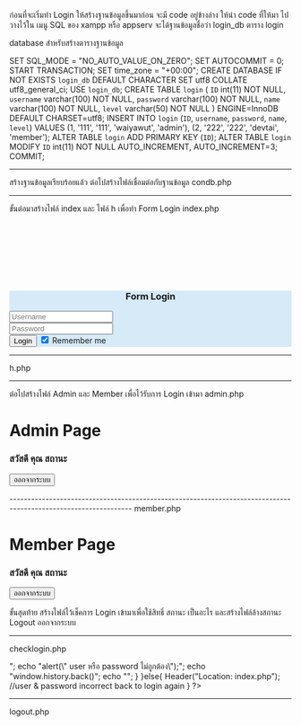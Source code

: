 ก่อนที่จะเริ่มทำ Login ให้สร้างฐานข้อมูลขึ้นมาก่อน จะมี code อยู่ข้างล่าง
ให้นำ code ที่ให้มา ไปวางไว้ใน เมนู SQL ของ xampp หรือ appserv
จะได้ฐานข้อมูลชื่อว่า login_db ตาราง login

 database สำหรับสร้างตารางฐานข้อมูล




SET SQL_MODE = "NO_AUTO_VALUE_ON_ZERO";
SET AUTOCOMMIT = 0;
START TRANSACTION;
SET time_zone = "+00:00";
CREATE DATABASE IF NOT EXISTS `login_db` DEFAULT CHARACTER SET utf8 COLLATE utf8_general_ci;
USE `login_db`;
CREATE TABLE `login` (
  `ID` int(11) NOT NULL,
  `username` varchar(100) NOT NULL,
  `password` varchar(100) NOT NULL,
  `name` varchar(100) NOT NULL,
  `level` varchar(50) NOT NULL
) ENGINE=InnoDB DEFAULT CHARSET=utf8;
INSERT INTO `login` (`ID`, `username`, `password`, `name`, `level`) VALUES
(1, '111', '111', 'waiyawut', 'admin'),
(2, '222', '222', 'devtai', 'member');
ALTER TABLE `login`
  ADD PRIMARY KEY (`ID`);
ALTER TABLE `login`
  MODIFY `ID` int(11) NOT NULL AUTO_INCREMENT, AUTO_INCREMENT=3;
COMMIT;

-----------------------------------------------------------------------------------------------
สร้างฐานข้อมูลเรียบร้อยแล้ว ต่อไปสร้างไฟล์เชื่อมต่อกับฐานข้อมูล
condb.php




<?php
$con= mysqli_connect("localhost","root","","login_db") or die("Error: " . mysqli_error($con));
mysqli_query($con, "SET NAMES 'utf8' ");
error_reporting( error_reporting() & ~E_NOTICE );
date_default_timezone_set('Asia/Bangkok');
?>

---------------------------------------------------------------------------------------
ขั้นต่อมาสร้างไฟล์ index และ ไฟล์ h เพื่อทำ Form Login
index.php 


<?php include('condb.php');?>
<!DOCTYPE html>
<html lang="en">
  <head>
    <meta charset="utf-8">
    <meta http-equiv="X-UA-Compatible" content="IE=edge">
    <meta name="viewport" content="width=device-width, initial-scale=1">
    <!-- Bootstrap -->
    <!-- Latest compiled and minified CSS -->
    <link rel="stylesheet" href="https://maxcdn.bootstrapcdn.com/bootstrap/3.3.6/css/bootstrap.min.css&quot; integrity="sha384-1q8mTJOASx8j1Au+a5WDVnPi2lkFfwwEAa8hDDdjZlpLegxhjVME1fgjWPGmkzs7" crossorigin="anonymous">
    <!-- Optional theme -->
    <link rel="stylesheet" href="https://maxcdn.bootstrapcdn.com/bootstrap/3.3.6/css/bootstrap-theme.min.css&quot; integrity="sha384-fLW2N01lMqjakBkx3l/M9EahuwpSfeNvV63J5ezn3uZzapT0u7EYsXMjQV+0En5r" crossorigin="anonymous">
    <title>Login by.devtai.com</title>
    <link href="css/bootstrap.min.css" rel="stylesheet">
    <link href="css/style.css" rel="stylesheet">
  </head>
  <body>
    <div class="container" style="padding-top:100px">
  <div class="row">
    <div class="col-md-4"></div>
    <div class="col-md-4" style="background-color:#D6EAF8">
      <h3 align="center">
      <span class="glyphicon glyphicon-lock"> </span>
      Form Login </h3>
      <form  name="formlogin" action="checklogin.php" method="POST" id="login" class="form-horizontal">
        <div class="form-group">
          <div class="col-sm-12">
            <input type="text"  name="username" class="form-control" required placeholder="Username" />
          </div>
        </div>
        <div class="form-group">
          <div class="col-sm-12">
            <input type="password" name="password" class="form-control" required placeholder="Password" />
          </div>
        </div>
        <div class="form-group">
          <div class="col-sm-12">
            <button type="submit" class="btn btn-success" id="btn">
            <span class="glyphicon glyphicon-log-in"> </span>
             Login </button>
               <label>
                <input type="checkbox" checked="checked" name="remember"> Remember me
               </label>
          </div>
        </div>
      </form>
    </div>
  </div>
</div>


----------------------------------------------------------
h.php


<?php include('condb.php');?>
<!DOCTYPE html>
<html lang="en">
  <head>
    <meta charset="utf-8">
    <meta http-equiv="X-UA-Compatible" content="IE=edge">
    <meta name="viewport" content="width=device-width, initial-scale=1">
    <!-- Bootstrap -->
    <!-- Latest compiled and minified CSS -->
   <link rel="stylesheet" href="https://maxcdn.bootstrapcdn.com/bootstrap/3.3.6/css/bootstrap.min.css&quot; integrity="sha384-1q8mTJOASx8j1Au+a5WDVnPi2lkFfwwEAa8hDDdjZlpLegxhjVME1fgjWPGmkzs7" crossorigin="anonymous">
    <!-- Optional theme -->
   <link rel="stylesheet" href="https://maxcdn.bootstrapcdn.com/bootstrap/3.3.6/css/bootstrap-theme.min.css&quot; integrity="sha384-fLW2N01lMqjakBkx3l/M9EahuwpSfeNvV63J5ezn3uZzapT0u7EYsXMjQV+0En5r" crossorigin="anonymous">
    <title>Login by.devtai.com</title>
    <link href="css/bootstrap.min.css" rel="stylesheet">
    <link href="css/style.css" rel="stylesheet">
  </head>
  <body>

--------------------------------------------------------------------------------------------------
ต่อไปสร้างไฟล์ Admin และ Member เพื่อไว้รับการ Login เข้ามา
admin.php


<?php session_start();
include('condb.php');
 
  $ID = $_SESSION['ID'];
  $name = $_SESSION['name'];
  $level = $_SESSION['level'];
   if($level!='admin'){
    Header("Location: ../logout.php");  
  }  
?>
<!DOCTYPE html>
<html>
<head>
   <title></title>
</head>
<body>
   <form action="logout.php">
   <h1>Admin Page</h1>
   <h3> สวัสดี คุณ <?php echo $name; ?> สถานะ <?php echo $level; ?> </h3>
   <input type="submit" value="ออกจากระบบ">
   </form>
</body>
</html>
----------------------------------------------------------------------------------------------------------------
member.php



<?php session_start();  
include('condb.php');
 
  $ID = $_SESSION['ID'];
  $name = $_SESSION['name'];
  $level = $_SESSION['level'];
   if($level!='member'){
    Header("Location: ../logout.php");  
  }  
?>
<!DOCTYPE html>
<html>
<head>
   <title></title>
</head>
<body>
   <form action="logout.php">
   <h1>Member Page</h1>
   <h3> สวัสดี คุณ <?php echo $name; ?> สถานะ <?php echo $level; ?> </h3>
   <input type="submit" value="ออกจากระบบ">
   </form>
</body>
</html>
ขั้นสุดท้าย สร้างไฟล์ไว้เช็คการ Login เข้ามาเพื่อใช้สิทธิ์ สถานะ เป็นอะไร
และสร้างไฟล์ล้างสถานะ Logout ออกจากระบบ

--------------------------------------------------------------------------------------------------------
checklogin.php


<?php
session_start();
        if(isset($_POST['username'])){
                  include("condb.php");
                  $username = $_POST['username'];
                  $password = $_POST['password'];
 
                  $sql="SELECT * FROM login
                  WHERE  username='".$username."'
                  AND  password='".$password."' ";
                  $result = mysqli_query($con,$sql);
               
                  if(mysqli_num_rows($result)==1){
                      $row = mysqli_fetch_array($result);
 
                      $_SESSION["ID"] = $row["ID"];
                      $_SESSION["name"] = $row["name"];
                      $_SESSION["level"] = $row["level"];
 
                      if($_SESSION["level"]=="admin"){
 
                        Header("Location: admin.php");
                      }
                  if ($_SESSION["level"]=="member"){
 
                        Header("Location: member.php");
                      }
                  }else{
                    echo "<script>";
                        echo "alert(\" user หรือ  password ไม่ถูกต้อง\");";
                        echo "window.history.back()";
                    echo "</script>";

                  }
        }else{
 
             Header("Location: index.php"); //user & password incorrect back to login again

        }
?>

--------------------------------------------------------------------------------------
logout.php


<?php
session_start();
session_destroy();
header("Location: index.php");    
?>

